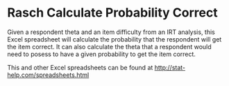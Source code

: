 # Rasch Calculate Probability Correct

Given a respondent theta and an item difficulty from an IRT analysis, this Excel spreadsheet will calculate the probability that the respondent will get the item correct. It can also calculate the theta that a respondent would need to posess to have a given probability to get the item correct.

This and other Excel spreadsheets can be found at http://stat-help.com/spreadsheets.html
